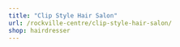 ```yaml
---
title: "Clip Style Hair Salon"
url: /rockville-centre/clip-style-hair-salon/
shop: hairdresser
---
```

